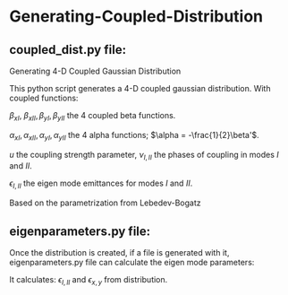 # Generating-Coupled-Distribution

## coupled_dist.py file:
Generating 4-D Coupled Gaussian Distribution

This python script generates a 4-D coupled gaussian distribution. With coupled functions:

$\beta_{xI}$, $\beta_{xII},\beta_{yI},\beta_{yII}$ the 4 coupled beta functions.

$\alpha_{xI},\alpha_{xII},\alpha_{yI},\alpha_{yII}$ the 4 alpha functions; $\alpha = -\frac{1}{2}\beta'$. 

$u$ the coupling strength parameter, $\nu_{I,II}$ the phases of coupling in modes $I$ and $II$.

$\epsilon_{I,II}$ the eigen mode emittances for modes $I$ and $II$.

Based on the parametrization from Lebedev-Bogatz

## eigenparameters.py file:

Once the distribution is created, if a file is generated with it, eigenparameters.py file can calculate the eigen mode parameters:

It calculates: $\epsilon_{I,II}$ and $\epsilon_{x,y}$ from distribution.

